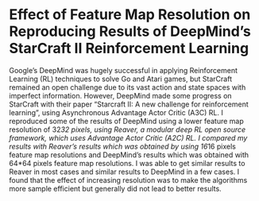 # Effect of Feature Map Resolution on Reproducing Results of DeepMind’s StarCraft II Reinforcement Learning

Google’s DeepMind was hugely successful in applying
Reinforcement Learning (RL) techniques to solve Go and Atari
games, but StarCraft remained an open challenge due to its vast
action and state spaces with imperfect information. However,
DeepMind made some progress on StarCraft with their paper
“Starcraft II: A new challenge for reinforcement learning”, using
Asynchronous Advantage Actor Critic (A3C) RL. I reproduced
some of the results of DeepMind using a lower feature map
resolution of 32*32 pixels, using Reaver, a modular deep RL open
source framework, which uses Advantage Actor Critic (A2C) RL.
I compared my results with Reaver’s results which was obtained
by using 16*16 pixels feature map resolutions and DeepMind’s
results which was obtained with 64*64 pixels feature map
resolutions. I was able to get similar results to Reaver in most
cases and similar results to DeepMind in a few cases. I found that
the effect of increasing resolution was to make the algorithms
more sample efficient but generally did not lead to better results.


